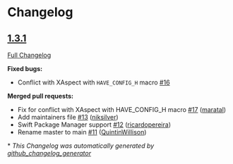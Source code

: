 # Changelog

## [1.3.1](https://github.com/ably/delta-codec-cocoa/tree/1.3.1)

[Full Changelog](https://github.com/ably/delta-codec-cocoa/compare/1.3.0...1.3.1)

**Fixed bugs:**

- Conflict with XAspect with `HAVE_CONFIG_H` macro [\#16](https://github.com/ably/delta-codec-cocoa/issues/16)

**Merged pull requests:**

- Fix for conflict with XAspect with HAVE\_CONFIG\_H macro [\#17](https://github.com/ably/delta-codec-cocoa/pull/17) ([maratal](https://github.com/maratal))
- Add maintainers file [\#13](https://github.com/ably/delta-codec-cocoa/pull/13) ([niksilver](https://github.com/niksilver))
- Swift Package Manager support [\#12](https://github.com/ably/delta-codec-cocoa/pull/12) ([ricardopereira](https://github.com/ricardopereira))
- Rename master to main [\#11](https://github.com/ably/delta-codec-cocoa/pull/11) ([QuintinWillison](https://github.com/QuintinWillison))



\* *This Changelog was automatically generated by [github_changelog_generator](https://github.com/github-changelog-generator/github-changelog-generator)*


